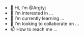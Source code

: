 - 👋 Hi, I’m @Argtyj
- 👀 I’m interested in ...
- 🌱 I’m currently learning ...
- 💞️ I’m looking to collaborate on ...
- 📫 How to reach me ...

<!---
Argtyj/Argtyj is a ✨ special ✨ repository because its `README.md` (this file) appears on your GitHub profile.
You can click the Preview link to take a look at your changes.
--->
